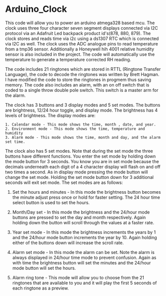  # Arduino_Clock 

 This code will allow you to power an arduino atmega328 based mcu. The clock uses three four character seven segment displays connected via I2C protocol via an Adafruit Led backpack product id's(878, 880, 879). The clock stores and reads time via i2c using a ds1307 RTC which is connected via I2C as well. The clock uses the ADC analogue pins to read temperature from a tmp36 sensor. Additionally a Honeywell hih 4001 relative humidity sensor is also included in the project. The code will automatically use the temperature to generate a temperature corrected RH reading. 

 The code includes 21 ringtones which are stored in RTTL (Ringtone Transfer Language), the code to decode the ringtones was written by Brett Hagman. I have modified the code to store the ringtones in progmem thus saving memory. The code also includes an alarm, with an on off switch that is coded to a single throw double pole switch. This switch is a master arm for the alarm.

 The clock has 3 buttons and 3 display modes and 5 set modes. The buttons are brightness, 12/24 hour toggle, and display mode. The brightness has 4 levels of brightness.  The display modes are:

 	1. Calendar mode - This mode shows the time, month , date, and year.
 	2. Environment mode - This mode shows the time, temperature and humidity
 	3. Alarm mode - This mode shows the time, month and day, and the alarm set time.

 The clock also has 5 set modes. Note that during the set mode the three buttons have different functions. You enter the set mode by holding down the mode button for 3 seconds. You know you are in set mode because the decimals underneath each digit of a 4 character display will flash on and off two times a second. As in display mode pressing the mode button will change the set mode. Holding the set mode button down for 3 additional seconds will exit set mode. The set modes are as follows:

 1. Set the hours and minutes - In this mode the brightness button becomes the minute adjust press once or hold for faster setting. The 24 hour time select button is used to set the hours.

 2. Month/Day set - In this mode the brightness and the 24/hour mode buttons are pressed to set the day and month respectively. Again holding down the button will scroll through the values at a faster rate.

 3. Year set mode - In this mode the brightness increments the years by 1 and the 24/hour mode button increments the year by 10. Again  holding either of the buttons down will increase the scroll rate.

 4. Alarm set mode - In this mode the alarm can be set. Note the alarm is always displayed in 24/hour time mode to prevent confusion. Again as with time the brightness button will set the minutes and the 24/hour mode button will set the hours.

 5. Alarm ring tone  - This mode will allow you to choose from the 21 ringtones that are available to you and it will play  the first 5 seconds of each ringtone as a preview.


